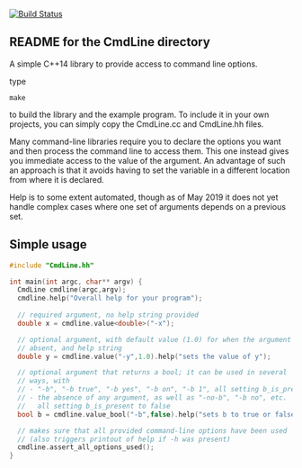 [![Build Status](https://img.shields.io/github/actions/workflow/status/gavinsalam/CmdLine/CI.yml?label=build&logo=github&style=flat-square)](https://github.com/gavinsalam/CmdLine/actions/workflows/CI.yml)

README for the CmdLine directory
--------------------------------

A simple C++14 library to provide access to command line options.

type 

    make 

to build the library and the example program. To include it in your
own projects, you can simply copy the CmdLine.cc and CmdLine.hh
files. 

Many command-line libraries require you to declare the options you
want and then process the command line to access them. This one
instead gives you immediate access to the value of the argument.  An
advantage of such an approach is that it avoids having to set the
variable in a different location from where it is declared.

Help is to some extent automated, though as of May 2019 it does not
yet handle complex cases where one set of arguments depends on a
previous set. 

## Simple usage

```c++
#include "CmdLine.hh"

int main(int argc, char** argv) {
  CmdLine cmdline(argc,argv);
  cmdline.help("Overall help for your program");
  
  // required argument, no help string provided
  double x = cmdline.value<double>("-x");

  // optional argument, with default value (1.0) for when the argument is
  // absent, and help string
  double y = cmdline.value("-y",1.0).help("sets the value of y");

  // optional argument that returns a bool; it can be used in several
  // ways, with
  // - "-b", "-b true", "-b yes", "-b on", "-b 1", all setting b_is_present to true
  // - the absence of any argument, as well as "-no-b", "-b no", etc.
  //   all setting b_is_present to false
  bool b = cmdline.value_bool("-b",false).help("sets b to true or false");

  // makes sure that all provided command-line options have been used
  // (also triggers printout of help if -h was present)
  cmdline.assert_all_options_used();
}
```
